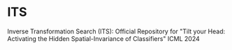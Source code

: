 # ITS
Inverse Transformation Search (ITS): Official Repository for "Tilt your Head: Activating the Hidden Spatial-Invariance of Classifiers" ICML 2024
